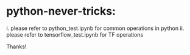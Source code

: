 # python-never-tricks:
i. please refer to python_test.ipynb for common operations in python
ii. please refer to tensorflow_test.ipynb for TF operations

Thanks!
